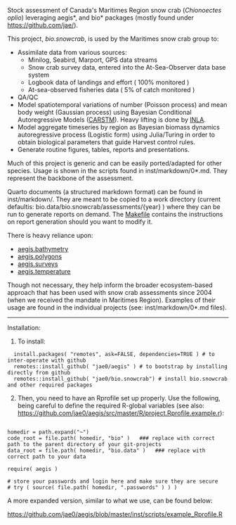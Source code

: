 Stock assessment of Canada's Maritimes Region snow crab (*Chionoectes oplio*) leveraging aegis*, and bio* packages (mostly found under https://github.com/jae/).

This project, *bio.snowcrab*, is used by the Maritimes snow crab group to:

  - Assimilate data from various sources: 
    - Minilog, Seabird, Marport, GPS data streams
    - Snow crab survey data, entered into the At-Sea-Observer data base system
    - Logbook data of landings and effort ( 100% monitored )
    - At-sea-observed fisheries data ( 5% of catch monitored )
  - QA/QC
  - Model spatiotemporal variations of number (Poisson process) and mean body weight (Gaussian process) using Bayesian Conditional Autoregressive Models ([CARSTM](https://github.com/jae/carstm)). Heavy lifting is done by [INLA](https://www.r-inla.org/).
  - Model aggregate timeseries by region as Bayesian biomass dynamics autoregressive process (Logistic form) using Julia/Turing in order to obtain biological parameters that guide Harvest control rules. 
  - Generate routine figures, tables, reports and presentations.

Much of this project is generic and can be easily ported/adapted for other species. Usage is shown in the scripts found in inst/markdown/0*.md. They represent the backbone of the assessment.  

Quarto documents (a structured markdown format) can be found in inst/markdown/. They are meant
to be copied to a work directory (current defaultis: bio.data/bio.snowcrab/assessments/{year} ) where they can be run to generate reports on demand. The [Makefile](inst/markdown/Makefile) contains the instructions on report generation should you want to modify it. 

There is heavy reliance upon:

  - [aegis.bathymetry](https://github.com/jae/aegis.bathymetry)
  - [aegis.polygons](https://github.com/jae/aegis.polygons)
  - [aegis.surveys](https://github.com/jae/aegis.surveys)
  - [aegis.temperature](https://github.com/jae/aegis.temperature)

Though not necessary, they help inform the broader ecosystem-based approach that has been used with snow crab assessments since 2004 (when we received the mandate in Maritimes Region).  Examples of their usage are found in the individual projects (see: inst/markdown/0*.md files).


---

Installation:

1. To install:

```
  install.packages( "remotes", ask=FALSE, dependencies=TRUE ) # to inter-operate with github
  remotes::install_github( "jae0/aegis" ) # to bootstrap by installing directly from github
  remotes::install_github( "jae0/bio.snowcrab") # install bio.snowcrab and other required packages
```

2. Then, you need to have an Rprofile set up properly. Use the following, being careful to define the required R-global variables (see also: https://github.com/jae0/aegis/src/master/R/project.Rprofile.example.r):

```.

homedir = path.expand("~")
code_root = file.path( homedir, "bio" )   ### replace with correct path to the parent directory of your git-projects
data_root = file.path( homedir, "bio.data" )   ### replace with correct path to your data

require( aegis )

# store your passwords and login here and make sure they are secure
# try ( source( file.path( homedir, ".passwords" ) ) )

```

A more expanded version, similar to what we use, can be found below:

https://github.com/jae0/aegis/blob/master/inst/scripts/example_Rprofile.R


 
